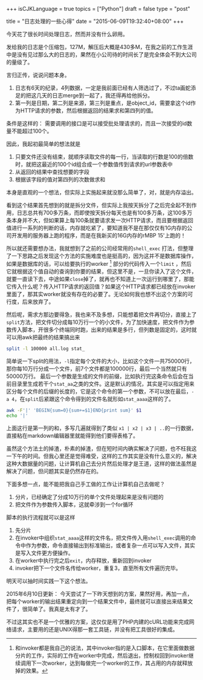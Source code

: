 +++
isCJKLanguage = true
topics = ["Python"]
draft = false
type = "post"

title  = "日志处理的一些心得"
date = "2015-06-09T19:32:40+08:00"
+++

今天花了很长时间处理日志，然而并没有什么卵用。

发给我的日志是个压缩包，127M，解压后大概是430多M，在我之前的工作生涯中是没有见过那么大的日志的，果然在小公司待的时间长了是完全体会不到大公司的量级了。

言归正传，说说问题本身。

1. 日志有6天的纪录，4列数据，一定是我前面已经有人筛选过了，不过ta画蛇添足的把这几天的日志merge到一起了，我还得再给他拆分。
2. 第一列是日期，第二列是来源，第三列是重点，是object_id，需要拿这个id作为HTTP请求的参数，然后根据返回的结果求和第四列的值。

条件是这样的：
需要调用的接口是可以接受批处理请求的，而且一次接受的id数量不能超过100个。

因此，我起初最简单的想法就是

1. 只要文件还没有结束，就顺序读取文件的每一行，当读取的行数是100的倍数时，就把这最近的100个id组合成一个参数值传到请求的url参数表中
2. 从返回的结果中查找想要的字段
3. 根据该字段的值对第四列的次数做求和

本身是直观的一个想法，但实际上实施起来就没那么简单了，对，就是内存溢出。

看到这个结果首先想到的就是拆分文件，但实际上我按天拆分了之后完全起不到作用，日志总共有700多万条，而即使按天拆分每天也是有100多万条，这100多万条本身并不大，但如果算上每100条就要请求发一次HTTP请求，而且要根据返回值进行一系列的判断的话，内存就吃紧了，要知道我不是在那仅仅有1G内存的公司开发用的服务器上跑的程序，而是在我新买的16G内存的rMBP 15'上跑的！

所以就还需要想办法，我就想到了之前的公司经常用的`shell_exec` 打法，但整理了一下思路之后发现这个方法的实施难度也是挺高的，因为这并不是数据库操作，如果是数据库的话，可以给要执行的worker [^worker] 部分的代码传入一个`limit` ，然后它就根据这个值自动的查询到你要的结果，但这里不是，一旦你读入了这个文件，就要一直读下去，中途如果`close`掉了，就再也不知道上一次运行到哪里了，那能它传入什么呢？传入HTTP请求的返回值？如果这个HTTP请求都已经放在invoker里面了，那其实worker就没有存在的必要了。无论如何我也想不出这个方案的可行度，后来放弃了。

然后呢，需求方那边要得急，我也来不及多想，只能想着把文件再切分，直接上了`split`方法，把文件切分成每10万行一个的小文件，为了加快速度，把文件作为参数传入脚本，开很多个终端同时跑，出来的结果是多行，但列数是固定的，这时就可以用awk把最终的结果搞出来

```sh
split -l 100000 all.log stat_
```

简单说一下split的用法，`-l`指定每个文件的大小，比如这个文件一共750000行，那你每10万行分成一个文件，前7个文件都是100000行，最后一个当然就只有50000万行。
最后一个参数是生成的文件的前缀，比如执行完这条命令后会在当前目录里生成若干个`stat_aa`之类的文件。这是默认的情况，其实是可以指定用来区分每个文件的后缀的长度的，它是这个命令的第一个参数，不可以放在最后，`-a 4`，在`split`后紧跟这个命令得到的文件名就形如`stat_aaaa`这样的了。

```sh
awk -F'|' 'BEGIN{sum=0}{sum+=$1}END{print sum}' $1
echo '|'
```

上面这行是第一列的和，多写几遍就得到了类似
`x1 | x2 | x3 | ..`的一行数据，直接粘在markdown编辑器里就能得到他们要得表格了。

虽然这个方法土的掉渣，朴素的掉渣，但在短时间内确实解决了问题，也不枉我这一下午的时间。但我心里还是觉得难受，这样的工作其实是没有什么意义的，解决这种大数据量的问题，让计算机自己去分片然后处理才是王道，这样的做法虽然是解决了问题，但问题其实是仍然存在的。

下面多想一点，能不能把我自己手工做的工作让计算机自己去做呢？

1. 分片，已经确定了分成10万行的单个文件处理起来是没有问题的
2. 把文件作为参数传入脚本，这就牵涉到一个for循环

脚本的执行流程就可以是这样

1. 先分片
2. 在invoker中组织`stat_aaaa`这样的文件名，把文件传入用`shell_exec`调用的命令中作为参数，命令直接输出到标准输出，或者复杂一点可以写入文件，其实是写入文件更方便操作。
3. 在worker中执行完之后`exit`，内存释放，重新回到invoker
4. invoker把下一个文件名传给worker，重复3，直至所有文件遍历完毕。

明天可以抽时间实践一下这个想法。

2015年6月10日更新：
今天尝试了一下昨天想到的方案，果然好用，再加一点，把每个worker的输出结果重定向到一个结果文件中，最终就可以直接出来结果文件了，很简单了。我真是太有才了。

不过这其实也不是一个优雅的方案，这仅仅是用了PHP内建的cURL功能来完成网络请求，主要用的还是UNIX得那一套工具链，并没有把工具很好的集成。

[^worker]: 和invoker都是我自己的说法，其中invoker指的是入口脚本，在它里面做数据分片的工作，实际的工作在worker中完成，然后退出，控制权回到invoker继续调用下一次worker，达到每做完一个worker的工作，其占用的内存就释放掉的效果。
